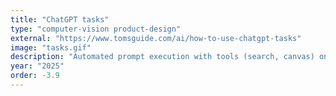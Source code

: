 ```yaml
---
title: "ChatGPT tasks"
type: "computer-vision product-design"
external: "https://www.tomsguide.com/ai/how-to-use-chatgpt-tasks"
image: "tasks.gif"
description: "Automated prompt execution with tools (search, canvas) on schedules with notifications."
year: "2025"
order: -3.9
---
```

